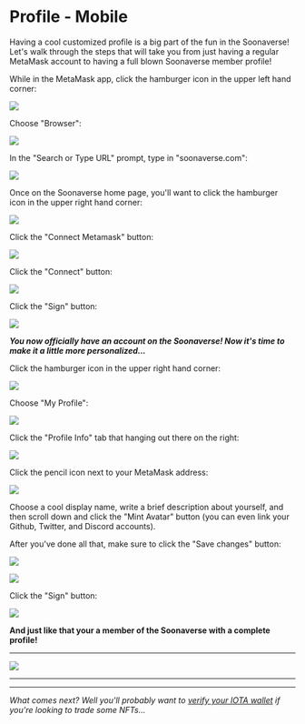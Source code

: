 # Profile - Mobile

Having a cool customized profile is a big part of the fun in the Soonaverse! Let's walk through the steps that will take you from just having a regular MetaMask account to having a full blown Soonaverse member profile!



While in the MetaMask app, click the hamburger icon in the upper left hand corner:

![](<../../.gitbook/assets/image (25) (1) (1) (1) (1) (1) (1).png>)

Choose "Browser":

![](<../../.gitbook/assets/image (18) (1) (1) (1).png>)

In the "Search or Type URL" prompt, type in "soonaverse.com":

![](<../../.gitbook/assets/image (28) (1) (1) (1).png>)

Once on the Soonaverse home page, you'll want to click the hamburger icon in the upper right hand corner:

![](<../../.gitbook/assets/image (12) (1).png>)

Click the "Connect Metamask" button:

![](<../../.gitbook/assets/image (14) (1) (1).png>)

Click the "Connect" button:

![](<../../.gitbook/assets/image (9) (1).png>)

Click the "Sign" button:

![](<../../.gitbook/assets/image (22) (1) (1) (1) (1) (1).png>)



_**You now officially have an account on the Soonaverse! Now it's time to make it a little more personalized...**_



Click the hamburger icon in the upper right hand corner:

![](<../../.gitbook/assets/image (13) (1) (1) (1).png>)

Choose "My Profile":

![](<../../.gitbook/assets/image (16).png>)

Click the "Profile Info" tab that hanging out there on the right:

![](<../../.gitbook/assets/image (24) (1) (1).png>)

Click the pencil icon next to your MetaMask address:

![](<../../.gitbook/assets/image (20) (1) (1) (1).png>)

Choose a cool display name, write a brief description about yourself, and then scroll down and click the "Mint Avatar" button (you can even link your Github, Twitter, and Discord accounts).

After you've done all that, make sure to click the "Save changes" button:

![](<../../.gitbook/assets/image (21) (1).png>)

![](<../../.gitbook/assets/image (19) (1) (1) (1) (1).png>)

Click the "Sign" button:

![](<../../.gitbook/assets/image (8) (1) (1).png>)



**And just like that your a member of the Soonaverse with a complete profile!**

****

![](<../../.gitbook/assets/image (27) (1) (1) (1).png>)

****

****

_What comes next? Well you'll probably want to_ [_verify your IOTA wallet_](../verifying-your-iota-wallet.md) _if you're looking to trade some NFTs..._

